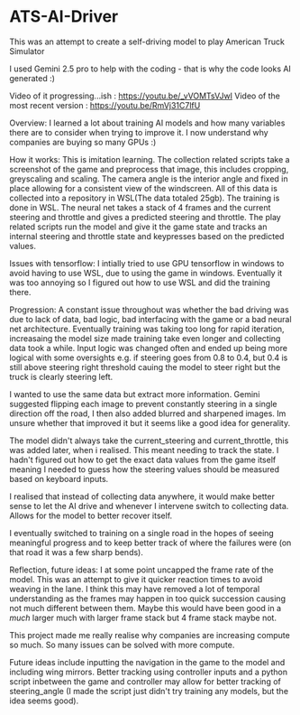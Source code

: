 # ATS-AI-Driver
This was an attempt to create a self-driving model to play American Truck Simulator

I used Gemini 2.5 pro to help with the coding - that is why the code looks AI generated :)


Video of it progressing...ish : https://youtu.be/_vVOMTsVJwI
Video of the most recent version : https://youtu.be/RmVj31C7lfU

Overview:
I learned a lot about training AI models and how many variables there are to consider when trying to improve it. I now understand why companies are buying so many GPUs :)

How it works:
This is imitation learning. The collection related scripts take a screenshot of the game and preprocess that image, this includes cropping, greyscaling and scaling. The camera angle is the interior angle and fixed in place allowing for a consistent view of the windscreen. All of this data is collected into a repository in WSL(The data totaled 25gb). The training is done in WSL. The neural net takes a stack of 4 frames and the current steering and throttle and gives a predicted steering and throttle.
The play related scripts run the model and give it the game state and tracks an internal steering and throttle state and keypresses based on the predicted values.

Issues with tensorflow:
I intially tried to use GPU tensorflow in windows to avoid having to use WSL, due to using the game in windows. Eventually it was too annoying so I figured out how to use WSL and did the training there.

Progression:
A constant issue throughout was whether the bad driving was due to lack of data, bad logic, bad interfacing with the game or a bad neural net architecture. Eventually training was taking too long for rapid iteration, increasaing the model size made training take even longer and collecting data took a while. Input logic was changed often and ended up being more logical with some oversights e.g. if steering goes from 0.8 to 0.4, but 0.4 is still above steering right threshold cauing the model to steer right but the truck is clearly steering left.

I wanted to use the same data but extract more information. Gemini suggested flipping each image to prevent constantly steering in a single direction off the road, I then also added blurred and sharpened images. Im unsure whether that improved it but it seems like a good idea for generality.

The model didn't always take the current_steering and current_throttle, this was added later, when i realised. This meant needing to track the state. I hadn't figured out how to get the exact data values from the game itself meaning I needed to guess how the steering values should be measured based on keyboard inputs.

I realised that instead of collecting data anywhere, it would make better sense to let the AI drive and whenever I intervene switch to collecting data. Allows for the model to better recover itself.

I eventually switched to training on a single road in the hopes of seeing meaningful progress and to keep better track of where the failures were (on that road it was a few sharp bends).  

Reflection, future ideas:
I at some point uncapped the frame rate of the model. This was an attempt to give it quicker reaction times to avoid weaving in the lane. I think this may have removed a lot of temporal understanding as the frames may happen in too quick succession causing not much different between them. Maybe this would have been good in a *much* larger much with larger frame stack but 4 frame stack maybe not.

This project made me really realise why companies are increasing compute so much. So many issues can be solved with more compute.

Future ideas include inputting the navigation in the game to the model and including wing mirrors. Better tracking using controller inputs and a python script inbetween the game and controller may allow for better tracking of steering_angle (I made the script just didn't try training any models, but the idea seems good). 
